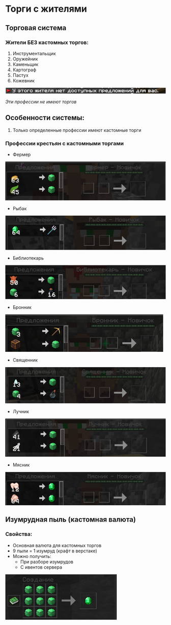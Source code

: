 # Торги с жителями

## Торговая система

### Жители БЕЗ кастомных торгов:

1. Инструментальщик
2. Оружейник
3. Каменьщик
4. Картограф
5. Пастух
6. Кожевник

![Неторги](./assets/Неторги.png)

_Эти профессии не имеют торгов_

## Особенности системы:

1. Только определенные профессии имеют кастомные торги
### Профессии крестьян с кастомными торгами

- Фермер

![Фермер](./assets/Фермер.png)

- Рыбак

![Рыбак](./assets/Рыбак.png)

- Библиотекарь

![Библиотекарь](./assets/Библиотекарь.png)

- Бронник

![Бронник](./assets/Бронник.png)

- Священник

![Священиик](./assets/Священник.png)

- Лучник

![Лучник](./assets/Лучник.png)

- Мясник

![Мясник](./assets/Мясник.png)

## Изумрудная пыль (кастомная валюта)

### Свойства:

- Основная валюта для кастомных торгов
- 9 пыли = 1 изумруд (крафт в верстаке)
- Можно получить:
  - При разборе изумрудов
  - С ивентов сервера

![Изумрудная пыль](./assets/Изумруднаяпыль.png)
